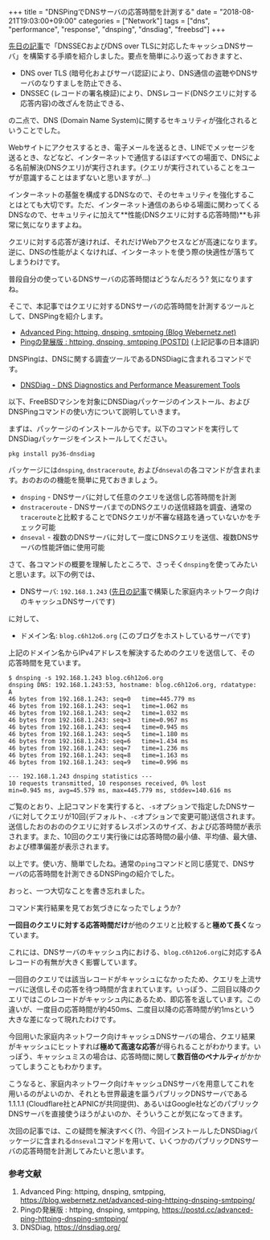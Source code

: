 +++
title = "DNSPingでDNSサーバの応答時間を計測する"
date = "2018-08-21T19:03:00+09:00"
categories = ["Network"]
tags = ["dns", "performance", "response", "dnsping", "dnsdiag", "freebsd"]
+++

[先日の記事](/post/unbound-dnssec-dns-over-tls/)で「DNSSECおよびDNS over TLSに対応したキャッシュDNSサーバ」を構築する手順を紹介しました。要点を簡単にふり返っておきますと、

- DNS over TLS (暗号化およびサーバ認証)により、DNS通信の盗聴やDNSサーバのなりすましを防止できる、
- DNSSEC (レコードの署名検証)により、DNSレコード(DNSクエリに対する応答内容)の改ざんを防止できる、

の二点で、DNS (Domain Name System)に関するセキュリティが強化されるということでした。

Webサイトにアクセスするとき、電子メールを送るとき、LINEでメッセージを送るとき、などなど、インターネットで通信するほぼすべての場面で、DNSによる名前解決(DNSクエリ)が実行されます。(クエリが実行されていることをユーザが意識することはまずないと思いますが…)

インターネットの基盤を構成するDNSなので、そのセキュリティを強化することはとても大切です。ただ、インターネット通信のあらゆる場面に関わってくるDNSなので、セキュリティに加えて**性能(DNSクエリに対する応答時間)**も非常に気になりますよね。

クエリに対する応答が速ければ、それだけWebアクセスなどが高速になります。逆に、DNSの性能がよくなければ、インターネットを使う際の快適性が落ちてしまうわけです。

普段自分の使っているDNSサーバの応答時間はどうなんだろう? 気になりますね。

そこで、本記事ではクエリに対するDNSサーバの応答時間を計測するツールとして、DNSPingを紹介します。

- [Advanced Ping: httping, dnsping, smtpping (Blog Webernetz.net)](https://blog.webernetz.net/advanced-ping-httping-dnsping-smtpping/)
- [Pingの発展版 : httping, dnsping, smtpping (POSTD)](https://postd.cc/advanced-ping-httping-dnsping-smtpping/) (上記記事の日本語訳)

DNSPingは、DNSに関する調査ツールであるDNSDiagに含まれるコマンドです。

- [DNSDiag - DNS Diagnostics and Performance Measurement Tools](https://dnsdiag.org/)

以下、FreeBSDマシンを対象にDNSDiagパッケージのインストール、およびDNSPingコマンドの使い方について説明していきます。

まずは、パッケージのインストールからです。以下のコマンドを実行してDNSDiagパッケージをインストールしてください。

``` shell
pkg install py36-dnsdiag
```

パッケージには`dnsping`, `dnstraceroute`, および`dnseval`の各コマンドが含まれます。おのおのの機能を簡単に見ておきましょう。

- `dnsping` - DNSサーバに対して任意のクエリを送信し応答時間を計測
- `dnstraceroute` - DNSサーバまでのDNSクエリの送信経路を調査、通常の`traceroute`と比較することでDNSクエリが不審な経路を通っていないかをチェック可能
- `dnseval` - 複数のDNSサーバに対して一度にDNSクエリを送信、複数DNSサーバの性能評価に使用可能

さて、各コマンドの概要を理解したところで、さっそく`dnsping`を使ってみたいと思います。以下の例では、

- DNSサーバ: `192.168.1.243` ([先日の記事](/post/unbound-dnssec-dns-over-tls/)で構築した家庭内ネットワーク向けのキャッシュDNSサーバです)

に対して、

- ドメイン名: `blog.c6h12o6.org` (このブログをホストしているサーバです)

上記のドメイン名からIPv4アドレスを解決するためのクエリを送信して、その応答時間を見ています。

``` shell-session
$ dnsping -s 192.168.1.243 blog.c6h12o6.org
dnsping DNS: 192.168.1.243:53, hostname: blog.c6h12o6.org, rdatatype: A
46 bytes from 192.168.1.243: seq=0   time=445.779 ms
46 bytes from 192.168.1.243: seq=1   time=1.062 ms
46 bytes from 192.168.1.243: seq=2   time=1.032 ms
46 bytes from 192.168.1.243: seq=3   time=0.967 ms
46 bytes from 192.168.1.243: seq=4   time=0.945 ms
46 bytes from 192.168.1.243: seq=5   time=1.180 ms
46 bytes from 192.168.1.243: seq=6   time=1.434 ms
46 bytes from 192.168.1.243: seq=7   time=1.236 ms
46 bytes from 192.168.1.243: seq=8   time=1.163 ms
46 bytes from 192.168.1.243: seq=9   time=0.996 ms

--- 192.168.1.243 dnsping statistics ---
10 requests transmitted, 10 responses received, 0% lost
min=0.945 ms, avg=45.579 ms, max=445.779 ms, stddev=140.616 ms
```

ご覧のとおり、上記コマンドを実行すると、`-s`オプションで指定したDNSサーバに対してクエリが10回(デフォルト、`-c`オプションで変更可能)送信されます。送信したおのおののクエリに対するレスポンスのサイズ、および応答時間が表示されます。また、10回のクエリ実行後には応答時間の最小値、平均値、最大値、および標準偏差が表示されます。

以上です。使い方、簡単でしたね。通常の`ping`コマンドと同じ感覚で、DNSサーバの応答時間を計測できるDNSPingの紹介でした。

おっと、一つ大切なことを書き忘れました。

コマンド実行結果を見てお気づきになったでしょうか?

**一回目のクエリに対する応答時間だけ**が他のクエリと比較すると**極めて長く**なっています。

これには、DNSサーバのキャッシュ内における、`blog.c6h12o6.org`に対応するAレコードの有無が大きく影響しています。

一回目のクエリでは該当レコードがキャッシュになかったため、クエリを上流サーバに送信しその応答を待つ時間が含まれています。いっぽう、二回目以降のクエリではこのレコードがキャッシュ内にあるため、即応答を返しています。この違いが、一度目の応答時間が約450ms、二度目以降の応答時間が約1msという大きな差になって現れたわけです。

今回用いた家庭内ネットワーク向けキャッシュDNSサーバの場合、クエリ結果がキャッシュにヒットすれば**極めて高速な応答**が得られることがわかります。いっぽう、キャッシュミスの場合は、応答時間に関して**数百倍のペナルティ**がかかってしまうこともわかります。

こうなると、家庭内ネットワーク向けキャッシュDNSサーバを用意してこれを用いるのがよいのか、それとも世界最速を謳うパブリックDNSサーバである1.1.1.1 (Cloudflare社とAPNICが共同提供)、あるいはGoogle社などのパブリックDNSサーバを直接使うほうがよいのか、そういうことが気になってきます。

次回の記事では、この疑問を解決すべく(?)、今回インストールしたDNSDiagパッケージに含まれる`dnseval`コマンドを用いて、いくつかのパブリックDNSサーバの応答時間を計測してみたいと思います。

### 参考文献
1. Advanced Ping: httping, dnsping, smtpping, https://blog.webernetz.net/advanced-ping-httping-dnsping-smtpping/
1. Pingの発展版 : httping, dnsping, smtpping, https://postd.cc/advanced-ping-httping-dnsping-smtpping/
1. DNSDiag, https://dnsdiag.org/

